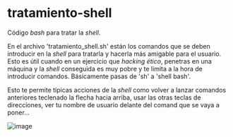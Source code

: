# tratamiento-shell
Código *bash* para tratar la *shell*.

En el archivo 'tratamiento_shell.sh' están los comandos que se deben introducir en la *shell* para tratarla y hacerla más amigable para el usuario. Esto es útil cuando en un ejercicio que *hacking ético*, penetras en una máquina y la *shell* conseguida es muy pobre y te limita a la hora de introducir comandos. Básicamente pasas de 'sh' a 'shell bash'.

Esto te permite típicas acciones de la *shell* como volver a lanzar comandos anteriores teclenado la flecha hacia arriba, usar las otras teclas de direcciones, ver tu nombre de usuario delante del comand que se vaya a poner...

![image](https://github.com/user-attachments/assets/c3ac0015-1ff5-4e21-a980-f99f7fddb2a7)
